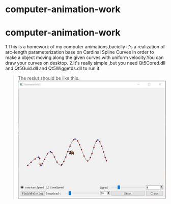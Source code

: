 ﻿# computer-animation-work
# computer-animation-work
1.This is a homework of my computer animations,baciclly it's a realization of arc-length parameterization base on Cardinal Spline Curves in order to make a object moving along the given curves with uniform velocity.You can draw your curves on desktop.
2.It's really simple ,but you need Qt5Cored.dll  and Qt5Guid.dll and Qt5Wiggetds.dll to run it.
>The reslut should be like this.
![RES](reslut.jpg "reslut")
